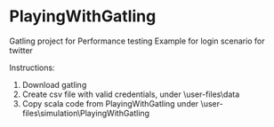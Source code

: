 PlayingWithGatling
==================

Gatling project for Performance testing
Example for login scenario for twitter

Instructions:
1. Download gatling
2. Create csv file with valid credentials, under \user-files\data
3. Copy scala code from PlayingWithGatling under \user-files\simulation\PlayingWithGatling